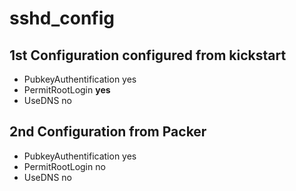 # sshd_config

## 1st Configuration configured from kickstart

- PubkeyAuthentification yes
- PermitRootLogin **yes**
- UseDNS no

## 2nd Configuration from Packer
- PubkeyAuthentification yes
- PermitRootLogin no
- UseDNS no
